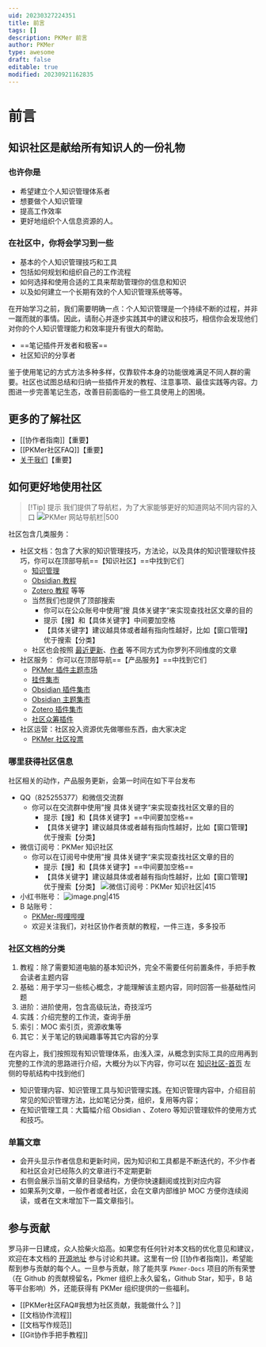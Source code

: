 ```yaml
---
uid: 20230327224351
title: 前言
tags: []
description: PKMer 前言
author: PKMer
type: awesome
draft: false
editable: true
modified: 20230921162835
---
```


# 前言

## 知识社区是献给所有知识人的一份礼物

### 也许你是

- 希望建立个人知识管理体系者
- 想要做个人知识管理
- 提高工作效率
- 更好地组织个人信息资源的人。

### 在社区中，你将会学习到一些

- 基本的个人知识管理技巧和工具
- 包括如何规划和组织自己的工作流程
- 如何选择和使用合适的工具来帮助管理你的信息和知识
- 以及如何建立一个长期有效的个人知识管理系统等等。

在开始学习之前，我们需要明确一点：个人知识管理是一个持续不断的过程，并非一蹴而就的事情。因此，请耐心并逐步实践其中的建议和技巧，相信你会发现他们对你的个人知识管理能力和效率提升有很大的帮助。

- ==笔记插件开发者和极客==
- 社区知识的分享者

鉴于使用笔记的方式方法多种多样，仅靠软件本身的功能很难满足不同人群的需要。社区也试图总结和归纳一些插件开发的教程、注意事项、最佳实践等内容。力图进一步完善笔记生态，改善目前面临的一些工具使用上的困境。

## 更多的了解社区

- [[协作者指南]]【重要】
- [[PKMer社区FAQ]]【重要】
- [关于我们](https://pkmer.cn/about/)【重要】

## 如何更好地使用社区

> [!Tip] 提示
> 我们提供了导航栏，为了大家能够更好的知道网站不同内容的入口
> ![PKMer 网站导航栏|500](https://cdn.pkmer.cn/images/20230916184145.png!pkmer)

社区包含几类服务：

- 社区文档：包含了大家的知识管理技巧，方法论，以及具体的知识管理软件技巧，你可以在顶部导航==【知识社区】==中找到它们
	- [知识管理](https://pkmer.cn/Pkmer-Docs/02-%E7%9F%A5%E8%AF%86%E7%AE%A1%E7%90%86%E5%9F%BA%E7%A1%80/%E7%9F%A5%E8%AF%86%E7%AE%A1%E7%90%86)
	- [Obsidian 教程](https://pkmer.cn/Pkmer-Docs/10-obsidian/obsidian/)
	- [Zotero 教程](https://pkmer.cn/Pkmer-Docs/11-zotero/zotero/) 等等
	- 当然我们也提供了顶部搜索
		- 你可以在公众账号中使用”搜 具体关键字“来实现查找社区文章的目的
		- 提示【搜】和【具体关键字】中间要加空格
		- 【具体关键字】建议越具体或者越有指向性越好，比如【窗口管理】优于搜索【分类】
	- 社区也会按照 [最近更新](https://pkmer.cn/page/1/)、[作者](https://pkmer.cn/page/authors/) 等不同方式为你罗列不同维度的文章
- 社区服务： 你可以在顶部导航==【产品服务】==中找到它们
	- [PKMer 插件主题市场](https://pkmer.cn/products/market)
	- [挂件集市](https://pkmer.cn/products/widget/widgetMarket)
	- [Obsidian 插件集市](https://pkmer.cn/products/plugin/pluginMarket)
	- [Obsidian 主题集市](https://pkmer.cn/products/theme/themeMarket)
	- [Zotero 插件集市](https://pkmer.cn/products/zotero/zoteroMarket)
	- [社区众筹插件](https://pkmer.cn/products/productDetails)
- 社区运营：社区投入资源优先做哪些东西，由大家决定
	- [PKMer 社区投票](https://pkmer.cn/products/poll)

### 哪里获得社区信息

社区相关的动作，产品服务更新，会第一时间在如下平台发布

- QQ（825255377）和微信交流群
	- 你可以在交流群中使用”搜 具体关键字“来实现查找社区文章的目的
		- 提示【搜】和【具体关键字】==中间要加空格==
		- 【具体关键字】建议越具体或者越有指向性越好，比如【窗口管理】优于搜索【分类】
- 微信订阅号：PKMer 知识社区
	- 你可以在订阅号中使用”搜 具体关键字“来实现查找社区文章的目的
		- 提示【搜】和【具体关键字】==中间要加空格==
		- 【具体关键字】建议越具体或者越有指向性越好，比如【窗口管理】优于搜索【分类】
![微信订阅号：PKMer 知识社区|415](https://cdn.pkmer.cn/images/d1da5b0f69e5ca46f564540a776fd16.bmp!pkmer)
- 小红书账号：
![image.png|415](https://cdn.pkmer.cn/images/20230917233907.png!pkmer)
- B 站账号：
	- [PKMer-哔哩哔哩](https://space.bilibili.com/489501986)
	- 欢迎关注我们，对社区协作者贡献的教程，一件三连，多多投币

### 社区文档的分类

1. 教程：除了需要知道电脑的基本知识外，完全不需要任何前置条件，手把手教会读者主题内容
2. 基础：用于学习一些核心概念，才能理解该主题内容，同时回答一些基础性问题
3. 进阶：进阶使用，包含高级玩法，奇技淫巧
4. 实践：介绍完整的工作流，查询手册
5. 索引：MOC 索引页，资源收集等
6. 其它：关于笔记的轶闻趣事等其它内容的分享

在内容上，我们按照现有知识管理体系，由浅入深，从概念到实际工具的应用再到完整的工作流的思路进行介绍，大概分为以下内容，你可以在 [知识社区-首页](https://pkmer.cn/page/) 左侧的导航结构中找到他们

- 知识管理内容、知识管理工具与知识管理实践。在知识管理内容中，介绍目前常见的知识管理方法，比如笔记分类，组织，复用等内容；
- 在知识管理工具：大篇幅介绍 Obsidian 、Zotero 等知识管理软件的使用方式和技巧。

### 单篇文章

- 会开头显示作者信息和更新时间，因为知识和工具都是不断迭代的，不少作者和社区会对已经陈久的文章进行不定期更新
- 右侧会展示当前文章的目录结构，方便你快速翻阅或找到对应内容
- 如果系列文章，一般作者或者社区，会在文章内部维护 MOC 方便你连续阅读，或者在文末增加下一篇文章指引。

## 参与贡献

罗马非一日建成，众人拾柴火焰高。如果您有任何针对本文档的优化意见和建议，欢迎在本文档的 [开源地址](https://github.com/PKM-er/Pkmer-Docs) 参与讨论和共建。这里有一份 [[协作者指南]]，希望能帮到参与贡献的每个人。一旦参与贡献，除了能共享 `Pkmer-Docs` 项目的所有荣誉（在 Github 的贡献榜留名，Pkmer 组织上永久留名，Github Star，知乎，B 站等平台影响）外，还能获得有 PKMer 组织提供的一些福利。

- [[PKMer社区FAQ#我想为社区贡献，我能做什么？]]
- [[文档协作流程]]
- [[文档写作规范]]
- [[Git协作手把手教程]]